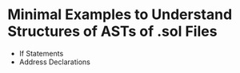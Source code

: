 # Minimal Examples to Understand Structures of ASTs of .sol Files
- If Statements
- Address Declarations
